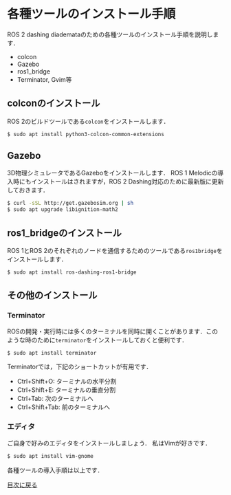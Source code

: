 # 各種ツールのインストール手順

ROS 2 dashing diademataのための各種ツールのインストール手順を説明します．
- colcon
- Gazebo
- ros1_bridge
- Terminator, Gvim等

## colconのインストール

ROS 2のビルドツールである`colcon`をインストールします．

```bash
$ sudo apt install python3-colcon-common-extensions
```

## Gazebo

3D物理シミュレータであるGazeboをインストールします．
ROS 1 Melodicの導入時にもインストールはされますが，ROS 2 Dashing対応のために最新版に更新しておきます．

```bash
$ curl -sSL http://get.gazebosim.org | sh
$ sudo apt upgrade libignition-math2
```

## ros1_bridgeのインストール

ROS 1とROS 2のそれぞれのノードを通信するためのツールである`ros1bridge`をインストールします．

```bash
$ sudo apt install ros-dashing-ros1-bridge
```

## その他のインストール

### Terminator

ROSの開発・実行時には多くのターミナルを同時に開くことがあります．このような時のために`terminator`をインストールしておくと便利です．

```bash
$ sudo apt install terminator
```

Terminatorでは，下記のショートカットが有用です．

- Ctrl+Shift+O: ターミナルの水平分割
- Ctrl+Shift+E: ターミナルの垂直分割
- Ctrl+Tab: 次のターミナルへ
- Ctrl+Shift+Tab: 前のターミナルへ

### エディタ

ご自身で好みのエディタをインストールしましょう．
私はVimが好きです．

```bash
$ sudo apt install vim-gnome
```

各種ツールの導入手順は以上です．

[目次に戻る](./README.md)
